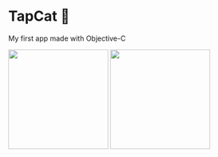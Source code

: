 # TapCat :metal:
My first app made with Objective-C


<img src="https://user-images.githubusercontent.com/34096743/83930299-332bbe00-a76d-11ea-869d-8ebc09674f1f.PNG" width="200"> <img src="https://user-images.githubusercontent.com/34096743/83930354-7c7c0d80-a76d-11ea-92ac-c2d5c159cfba.PNG" width="200">



